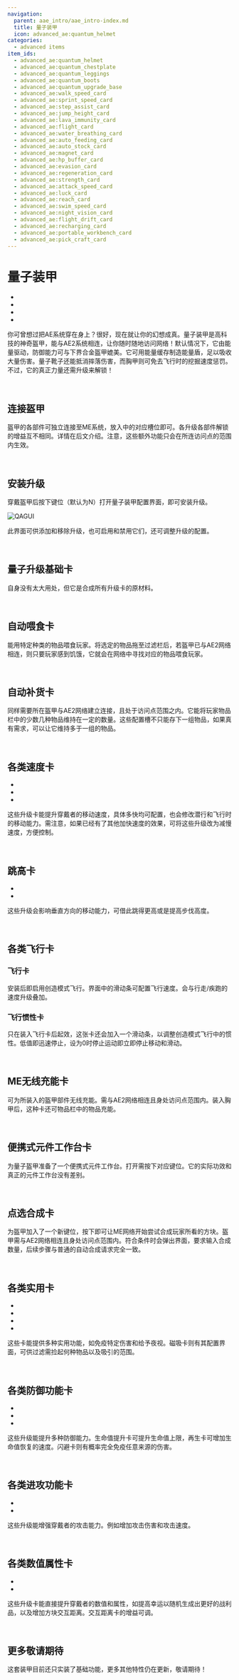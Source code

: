 ```yaml
---
navigation:
  parent: aae_intro/aae_intro-index.md
  title: 量子装甲
  icon: advanced_ae:quantum_helmet
categories:
  - advanced items
item_ids:
  - advanced_ae:quantum_helmet
  - advanced_ae:quantum_chestplate
  - advanced_ae:quantum_leggings
  - advanced_ae:quantum_boots
  - advanced_ae:quantum_upgrade_base
  - advanced_ae:walk_speed_card
  - advanced_ae:sprint_speed_card
  - advanced_ae:step_assist_card
  - advanced_ae:jump_height_card
  - advanced_ae:lava_immunity_card
  - advanced_ae:flight_card
  - advanced_ae:water_breathing_card
  - advanced_ae:auto_feeding_card
  - advanced_ae:auto_stock_card
  - advanced_ae:magnet_card
  - advanced_ae:hp_buffer_card
  - advanced_ae:evasion_card
  - advanced_ae:regeneration_card
  - advanced_ae:strength_card
  - advanced_ae:attack_speed_card
  - advanced_ae:luck_card
  - advanced_ae:reach_card
  - advanced_ae:swim_speed_card
  - advanced_ae:night_vision_card
  - advanced_ae:flight_drift_card
  - advanced_ae:recharging_card
  - advanced_ae:portable_workbench_card
  - advanced_ae:pick_craft_card
---
```


# 量子装甲

<Row gap="10">
<ItemImage id="advanced_ae:quantum_helmet" scale="4"></ItemImage>
<ItemImage id="advanced_ae:quantum_chestplate" scale="4"></ItemImage>
<ItemImage id="advanced_ae:quantum_leggings" scale="4"></ItemImage>
<ItemImage id="advanced_ae:quantum_boots" scale="4"></ItemImage>
</Row>

* <ItemLink id="advanced_ae:quantum_helmet" />
* <ItemLink id="advanced_ae:quantum_chestplate" />
* <ItemLink id="advanced_ae:quantum_leggings" />
* <ItemLink id="advanced_ae:quantum_boots" />

你可曾想过把AE系统穿在身上？很好，现在就让你的幻想成真。量子装甲是高科技的神奇盔甲，能与AE2系统相连，让你随时随地访问网络！默认情况下，它由能量驱动，防御能力可与下界合金盔甲媲美。它可用能量缓存制造能量盾，足以吸收大量伤害。量子靴子还能抵消摔落伤害，而胸甲则可免去飞行时的挖掘速度惩罚。不过，它的真正力量还需升级来解锁！

<br/>

## 连接盔甲

盔甲的各部件可独立连接至ME系统，放入<ItemLink id="ae2:wireless_access_point" />中的对应槽位即可。各升级各部件解锁的增益互不相同。详情在后文介绍。注意，这些额外功能只会在所连访问点的范围内生效。

<br/>

## 安装升级

穿戴盔甲后按下键位（默认为N）打开量子装甲配置界面，即可安装升级。

![QAGUI](../pic/quantum_armor_config.png)

此界面可供添加和移除升级，也可启用和禁用它们，还可调整升级的配置。

<br/>

## 量子升级基础卡

<ItemImage id="advanced_ae:quantum_upgrade_base" scale="2"></ItemImage>

<ItemLink id="advanced_ae:quantum_upgrade_base" />自身没有太大用处，但它是合成所有升级卡的原材料。

<br/>

## 自动喂食卡

<ItemImage id="advanced_ae:auto_feeding_card" scale="2"></ItemImage>

<ItemLink id="advanced_ae:auto_feeding_card" />能用特定种类的物品喂食玩家。将选定的物品拖至过滤栏后，若盔甲已与AE2网络相连，则只要玩家感到饥饿，它就会在网络中寻找对应的物品喂食玩家。

<br/>

## 自动补货卡

<ItemImage id="advanced_ae:auto_stock_card" scale="2"></ItemImage>

<ItemLink id="advanced_ae:auto_stock_card" />同样需要所在盔甲与AE2网络建立连接，且处于访问点范围之内。它能将玩家物品栏中的少数几种物品维持在一定的数量。这些配置槽不只能存下一组物品，如果真有需求，可以让它维持多于一组的物品。

<br/>

## 各类速度卡

<Row gap="10">
<ItemImage id="advanced_ae:walk_speed_card" scale="2"></ItemImage>
<ItemImage id="advanced_ae:sprint_speed_card" scale="2"></ItemImage>
<ItemImage id="advanced_ae:swim_speed_card" scale="2"></ItemImage>
</Row>

* <ItemLink id="advanced_ae:walk_speed_card" />
* <ItemLink id="advanced_ae:sprint_speed_card" />
* <ItemLink id="advanced_ae:swim_speed_card" />

这些升级卡能提升穿戴者的移动速度，具体多快均可配置，也会修改潜行和飞行时的移动能力。需注意，如果已经有了其他加快速度的效果，可将这些升级改为减慢速度，方便控制。

<br/>

## 跳高卡

<Row gap="10">
<ItemImage id="advanced_ae:jump_height_card" scale="2"></ItemImage>
<ItemImage id="advanced_ae:step_assist_card" scale="2"></ItemImage>
</Row>

* <ItemLink id="advanced_ae:jump_height_card" />
* <ItemLink id="advanced_ae:step_assist_card" />

这些升级会影响垂直方向的移动能力，可借此跳得更高或是提高步伐高度。

<br/>

## 各类飞行卡

<Row gap="10">
<ItemImage id="advanced_ae:flight_card" scale="2"></ItemImage>
<ItemImage id="advanced_ae:flight_drift_card" scale="2"></ItemImage>
</Row>

### 飞行卡

安装<ItemLink id="advanced_ae:flight_card" />后即启用创造模式飞行。界面中的滑动条可配置飞行速度。会与行走/疾跑的速度升级叠加。

### 飞行惯性卡

<ItemLink id="advanced_ae:flight_drift_card" />只在装入飞行卡后起效，这张卡还会加入一个滑动条，以调整创造模式飞行中的惯性。低值即迅速停止，设为0时停止运动即立即停止移动和滑动。

<br/>

## ME无线充能卡

<ItemImage id="advanced_ae:recharging_card" scale="2"></ItemImage>

<ItemLink id="advanced_ae:recharging_card" />可为所装入的盔甲部件无线充能。需与AE2网络相连且身处访问点范围内。装入胸甲后，这种卡还可物品栏中的物品充能。

<br/>

## 便携式元件工作台卡

<ItemImage id="advanced_ae:portable_workbench_card" scale="2"></ItemImage>

<ItemLink id="advanced_ae:portable_workbench_card" />为量子盔甲准备了一个便携式元件工作台。打开需按下对应键位。它的实际功效和真正的元件工作台没有差别。

<br/>

## 点选合成卡

<ItemImage id="advanced_ae:pick_craft_card" scale="2"></ItemImage>

<ItemLink id="advanced_ae:pick_craft_card" />为盔甲加入了一个新键位，按下即可让ME网络开始尝试合成玩家所看的方块。盔甲需与AE2网络相连且身处访问点范围内。符合条件时会弹出界面，要求输入合成数量，后续步骤与普通的自动合成请求完全一致。

<br/>

## 各类实用卡

<Row gap="10">
<ItemImage id="advanced_ae:night_vision_card" scale="2"></ItemImage>
<ItemImage id="advanced_ae:lava_immunity_card" scale="2"></ItemImage>
<ItemImage id="advanced_ae:water_breathing_card" scale="2"></ItemImage>
<ItemImage id="advanced_ae:magnet_card" scale="2"></ItemImage>
</Row>

* <ItemLink id="advanced_ae:night_vision_card" />
* <ItemLink id="advanced_ae:lava_immunity_card" />
* <ItemLink id="advanced_ae:water_breathing_card" />
* <ItemLink id="advanced_ae:magnet_card" />

这些卡能提供多种实用功能，如免疫特定伤害和给予夜视。磁吸卡则有其配置界面，可供过滤需捡起何种物品以及吸引的范围。

<br/>

## 各类防御功能卡

<Row gap="10">
<ItemImage id="advanced_ae:hp_buffer_card" scale="2"></ItemImage>
<ItemImage id="advanced_ae:regeneration_card" scale="2"></ItemImage>
<ItemImage id="advanced_ae:evasion_card" scale="2"></ItemImage>
</Row>

* <ItemLink id="advanced_ae:hp_buffer_card" />
* <ItemLink id="advanced_ae:regeneration_card" />
* <ItemLink id="advanced_ae:evasion_card" />

这些升级能提升多种防御能力。生命值提升卡可提升生命值上限，再生卡可增加生命值恢复的速度。闪避卡则有概率完全免疫任意来源的伤害。

<br/>

## 各类进攻功能卡

<Row gap="10">
<ItemImage id="advanced_ae:strength_card" scale="2"></ItemImage>
<ItemImage id="advanced_ae:attack_speed_card" scale="2"></ItemImage>
</Row>

* <ItemLink id="advanced_ae:strength_card" />
* <ItemLink id="advanced_ae:attack_speed_card" />

这些升级能增强穿戴者的攻击能力。例如增加攻击伤害和攻击速度。

<br/>

## 各类数值属性卡

<Row gap="10">
<ItemImage id="advanced_ae:luck_card" scale="2"></ItemImage>
<ItemImage id="advanced_ae:reach_card" scale="2"></ItemImage>
</Row>

* <ItemLink id="advanced_ae:luck_card" />
* <ItemLink id="advanced_ae:reach_card" />

这些升级卡能直接提升穿戴者的数值和属性，如提高幸运以随机生成出更好的战利品，以及增加方块交互距离。交互距离卡的增益可调。

<br/>

## 更多敬请期待

这套装甲目前还只实装了基础功能，更多其他特性仍在更新，敬请期待！